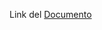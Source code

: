 Link del [Documento](https://docs.google.com/document/d/1RbMluw6s24Nuep3GMtTPjmbvLPPJ4qcDn-hdkZ_KAAw/edit?usp=sharing)
